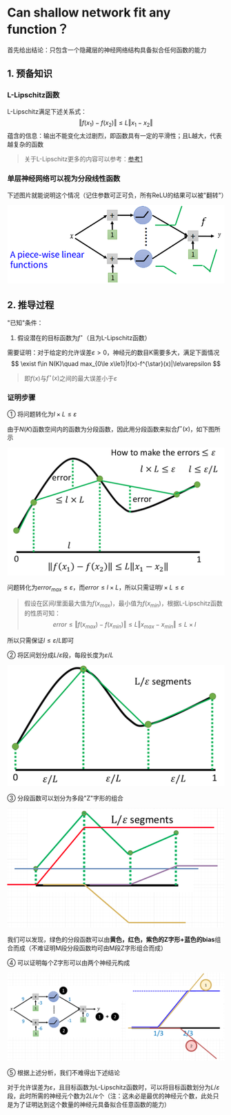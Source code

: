 # Can shallow network fit any function？

首先给出结论：只包含一个隐藏层的神经网络结构具备拟合任何函数的能力

## 1. 预备知识

### L-Lipschitz函数

L-Lipschitz满足下述关系式：
$$
\Vert f(x_1)-f(x_2)\Vert\le L\Vert x_1-x_2\Vert
$$
蕴含的信息：输出不能变化太过剧烈，即函数具有一定的平滑性；且L越大，代表越复杂的函数

> 关于L-Lipschitz更多的内容可以参考：[参考1](http://www.math.jyu.fi/research/reports/rep100.pdf)

### 单层神经网络可以视为分段线性函数

下述图片就能说明这个情况（记住参数可正可负，所有ReLU的结果可以被"翻转"）

![](png/c3.png)

## 2. 推导过程

 "已知"条件：

1. 假设潜在的目标函数为$f^{\star}$（且为L-Lipschitz函数）

需要证明：对于给定的允许误差$\varepsilon\gt0$，神经元的数目K需要多大，满足下面情况
$$
\exist f\in N(K)\quad max_{0\le x\le1}|f(x)-f^{\star}(x)|\le\varepsilon
$$

> 即$f(x)$与$f^{\star}(x)$之间的最大误差小于$\varepsilon$

### 证明步骤

① 将问题转化为$l\times L\le\varepsilon$

由于$N(K)$函数空间内的函数为分段函数，因此用分段函数来拟合$f^\star(x)$，如下图所示

![](png/c4.png)

问题转化为$error_{max}\le\varepsilon$，而$error\le l\times L$，所以只需证明$l\times L\le\varepsilon$

> 假设在区间$l$里面最大值为$f(x_{max})$，最小值为$f(x_{min})$，根据L-Lipschitz函数的性质可知：
> $$
> error\le \Vert f(x_{max})-f(x_{min})\Vert\le L\Vert x_{max}-x_{min}\Vert\le L\times l
> $$
>

所以只需保证$l\le \varepsilon/L$即可

② 将区间划分成$L/\varepsilon$段，每段长度为$\varepsilon/L$

![](png/c5.png)

③ 分段函数可以划分为多段"Z"字形的组合

![](png/c6.png)

我们可以发现，绿色的分段函数可以由**黄色，红色，紫色的Z字形+蓝色的bias**组合而成（不难证明M段分段函数均可由M段Z字形组合而成）

④ 可以证明每个Z字形可以由两个神经元构成

![](png/c7.png)

 ⑤ 根据上述分析，我们不难得出下述结论

对于允许误差为$\varepsilon$，且目标函数为L-Lipschitz函数时，可以将目标函数划分为$L/\varepsilon$段，此时所需的神经元个数为$2L/\varepsilon$个（注：这未必是最优的神经元个数，此处只是为了证明达到这个数量的神经元具备拟合任意函数的能力）

